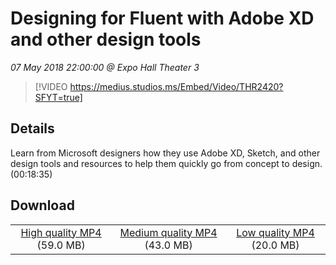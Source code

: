 # Designing for Fluent with Adobe XD and other design tools

*07 May 2018 22:00:00 @ Expo Hall Theater 3*

> [!VIDEO https://medius.studios.ms/Embed/Video/THR2420?SFYT=true]

## Details

Learn from Microsoft designers how they use Adobe XD, Sketch, and other design tools and resources to help them quickly go from concept to design. (00:18:35)

## Download

||||
|:--:|:----:|:-:|
|[High quality MP4](https://sec.ch9.ms/ch9/9245/54d5bb01-eca4-4e0c-b924-3070dd839245/THR2420_high.mp4) (59.0 MB)|[Medium quality MP4](https://sec.ch9.ms/ch9/9245/54d5bb01-eca4-4e0c-b924-3070dd839245/THR2420_mid.mp4) (43.0 MB)|[Low quality MP4](https://sec.ch9.ms/ch9/9245/54d5bb01-eca4-4e0c-b924-3070dd839245/THR2420.mp4) (20.0 MB)|